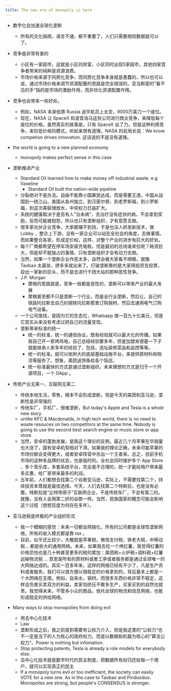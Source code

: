 ```yaml
---
title: The new era of monopoly is here
---
```


- 数字化会加速全球化垄断
  - 所有的文化隔阂，语言不通，都不重要了，人们只需要相信数据就可以了。
- 竞争是非常有害的
  - 小区有一家超市，这就是小区的财富，小区同时出现5家超市，其他四家竞争者带来的纯粹是资源浪费。
  - 市场价格来源于同质化竞争，而同质化竞争本身就是愚蠢的，所以也可以说，通过市场价格来调节资源配置的思路是完全错误的。亚当斯密的”看不见的手”指的是市场的激励作用，而非优化资源配置作用。
- 竞争也会带来一些好处。
  - 例如，NASA 本来依靠 Russia 送宇航员上太空，9000万美刀一个座位。
  - 现在，NASA 让 SpaceX 和波音洛马这些公司进行商业竞争，来降低每个座位的价格。虽然真实的故事是，只有 SpaceX 出了力。但是这种利用竞争，来拉低价格的模式，听起来很有道理。NASA 的前局长说：We know competion drives innovation. 这话说的不是没有道理。

- the world is going to a new planned economy
  - monopoly makes perfect sense in this case
- 垄断推进产业
  - Standard Oil learned how to make money off industrial waste. e.g Vaseline
    - Standard Oil built the nation-wide pipeline
  - 分裂绝对不是办法。自由不能靠小国寡民达成，而是需要王道。中国从战国到一统江山。美国从各州独立，到汉密尔顿，到老罗斯福，到小罗斯福，到这次美联储放水，中央权力日益扩大。
  - 系统的健康取决于是否有人”治未病“，去治疗没有症状的病，不会拿到奖励，反而可能被抱怨，所以也只有垄断组织，才有意愿去做。
  - 很多家光伏企业竞争，大家都赚不到钱，于是也没人研发新技术，做 Lobby ，整合上下游，没有一家企业可以站在全社会的角度，去做事情。而如果整合各家，形成定价权，这样，对整个产业的进步有巨大的好处。
  - 每个厂商都希望在停车场安装充电桩。但是最初的总线谁来拉呢？耗资巨大，但是却不能独占的事情，只有垄断组织才会有动力去做。
  - 当然，如果一个垄断企业作恶太多，自然会被大家看不顺眼，就像 Taobao 太嚣张，拼多多就出来了。打破垄断靠的是大家用投资去投票，投出一家新的巨头，而不是去进行千团大站的那种恶性竞争。
  - J.P. Morgan
    - 摩根的思路就是，竞争一般都是恶性的，垄断可以带来产业的最大发展
    - 摩根甚至都不只是垄断一个行业，而是全行业垄断，然后让，自己的铁路托拉斯去自己的钢铁托拉斯那里订购钢材，然后去通用电气订购电气设备。
  - 一个公司值钱，是因为它的生态位，Whatsapp 值一百九十亿美元，但是它其实从来没有考虑过把自己的流量变现。
  - 垄断带来标准的统一
    - 统一的标准，统一的通信协议，既有经验就可以最大化的传播。如果我自己开一家烤鸡电，自己总结经验要多年，但是加盟肯德基一下子就能继承人家多年的经验了，包括，选址装修菜品和品控等等。
    - 统一的标准。就可以依附大的底层基础设施平台，来提供原材料和物流等服务了。想象，美团送饼条给各个饭店。
    - 统一标准最快的方式是通过垄断组织。未来理想的方式是归于一个开源项目，一个 DApp 。


- 传统产业无第一，互联网无第二
  - 传统本地生活，零售，根本不会形成垄断，但是今天的美团和亚马逊，垄断性是非常强的
  - 传统车厂，手机厂，很难垄断，But today's Apple and Tesla is a whole new story.
  - unlike KFC & Macdonalds, in high tech world, there is no need to waste resouces on two competitors at the same time. Nobody is going to use the second best search engine or music store or app store.
  - 当然，安卓的蓬勃发展，是我这个理论的反例。最近几个月苹果在华销量也大涨了，国有安卓机型相对下滑。如果我的理论正确，未来可能苹果的市场份额会变得更大，或者安卓阵营中杀出一个王者来。总之，目前手机市场的这种多品牌的状态，也是临时的。全社会同时维护多个 App Store ，多个音乐库，多套系统平台，完全是不合理的，统一才能给用户带来最多实惠，给厂家带来最多的利润。
  - 五年前，人们都想去找第二个谷歌亚马逊，实际上，不需要找第二个，持续投资本尊就是最佳选择。今天，人们去找第二个特斯拉，也是没有必要。特斯拉是“比特带原子”互联网企业，不是传统车厂，不会有第二的。就像，没有人会用第二好的谷歌一样。当然，民族国家的概念可能会影响这个过程（想想百度为何存在多年）。

- 亚马逊税是终极的产业组织形式
  - 我一个模糊的感觉：未来一切都会网络化，所有的公司都是全球性垄断网络，所有的收入模式都是靠 tax 。
  - 目前，似乎还比较少，大概就是苹果税，微信支付税，铁老大税，中移动税... 都是些大的通用网络。未来，如果我去吃一个烤红薯，我觉得红薯的价格恐怕也是几十种甚至更多的税的累加：美团税+火炉税+调料税+红薯运输物流税 ... 意思是所有的原材料或者工序或者服务都是通过全球唯一的大网络达成的。其实一百多年来，这样的网络已经有不少了，凡是生产资料或者服务，我们可以很方便以很稳定的价格拿到的，背后基本上都是一个大网络在支撑。例如，自来水，钢材。而很多东西价格非常不稳定，这样会伤害买卖双方的利益，卖家怕挤压不敢多生产，买家买到的自然也就贵。我觉得未来，不管多小众的商品，依托全球的物流和信息网络，也能形成稳定的供给网络。

- Many ways to stop monopolies from doing evil
  - 用去中心化技术
  - Law
  - 垄断形成之后，我之前提到需要有公权力介入，但是我这里的”公权力“也不一定是当下的人为核心的政府权力，而是以数据和机器为核心的”算法公权力“。Power is nothing but infomation.
  - Stop protecting patents, Tesla is already a role models for everybody else.
  - 去中心化技术就是数字时代的民主制度，把数据所有权归还给每一个用户，就可以实现真正的民主
  - If a monopoly turns evil or too inefficient, the society can easliy VOTE for a new one. As in the case to Taobao and Pinduoduo. Monopolies are strong, but people's CONSENSUS is stronger.
